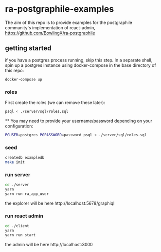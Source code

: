 # ra-postgraphile-examples

The aim of this repo is to provide examples for the postgraphile community's implementation of react-admin, https://github.com/BowlingX/ra-postgraphile

## getting started

if you have a postgres process running, skip this step. In a separate shell, spin up a postgres instance using docker-compose in the base directory of this repo:

```sh
docker-compose up
```

### roles

First create the roles (we can remove these later):

```sh
psql < ./server/sql/roles.sql
```

** You may need to provide your username/password depending on your configuration:


```sh
PGUSER=postgres PGPASSWORD=password psql < ./server/sql/roles.sql
```

### seed

```sh
createdb exampledb
make init
```

### run server

```sh
cd ./server
yarn
yarn run ra_app_user
```

the explorer will be here http://localhost:5678/graphiql

### run react admin

```sh
cd ./client
yarn
yarn run start
```

the admin will be here http://localhost:3000
